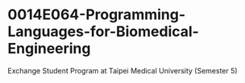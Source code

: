 # 0014E064-Programming-Languages-for-Biomedical-Engineering
Exchange Student Program at Taipei Medical University (Semester 5)
